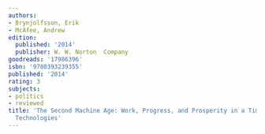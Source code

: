 ```yaml
---
authors:
- Brynjolfsson, Erik
- McAfee, Andrew
edition:
  published: '2014'
  publisher: W. W. Norton  Company
goodreads: '17986396'
isbn: '9780393239355'
published: '2014'
rating: 3
subjects:
- politics
- reviewed
title: 'The Second Machine Age: Work, Progress, and Prosperity in a Time of Brilliant
  Technologies'
---
```


